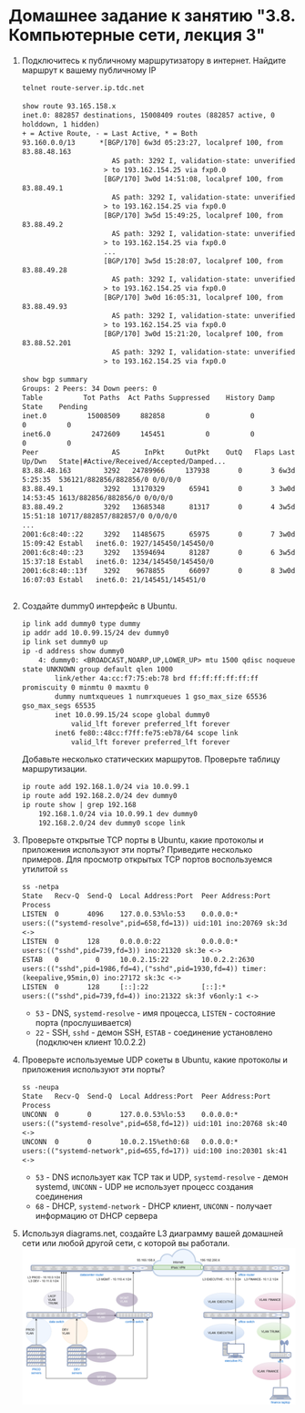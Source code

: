 # Домашнее задание к занятию "3.8. Компьютерные сети, лекция 3"

1. Подключитесь к публичному маршрутизатору в интернет. Найдите маршрут к вашему публичному IP
    ```
    telnet route-server.ip.tdc.net
    
    show route 93.165.158.x
    inet.0: 882857 destinations, 15008409 routes (882857 active, 0 holddown, 1 hidden)
    + = Active Route, - = Last Active, * = Both
    93.160.0.0/13      *[BGP/170] 6w3d 05:23:27, localpref 100, from 83.88.48.163
                          AS path: 3292 I, validation-state: unverified
                        > to 193.162.154.25 via fxp0.0
                        [BGP/170] 3w0d 14:51:08, localpref 100, from 83.88.49.1
                          AS path: 3292 I, validation-state: unverified
                        > to 193.162.154.25 via fxp0.0
                        [BGP/170] 3w5d 15:49:25, localpref 100, from 83.88.49.2
                          AS path: 3292 I, validation-state: unverified
                        > to 193.162.154.25 via fxp0.0
                        ...
                        [BGP/170] 3w5d 15:28:07, localpref 100, from 83.88.49.28
                          AS path: 3292 I, validation-state: unverified
                        > to 193.162.154.25 via fxp0.0
                        [BGP/170] 3w0d 16:05:31, localpref 100, from 83.88.49.93
                          AS path: 3292 I, validation-state: unverified
                        > to 193.162.154.25 via fxp0.0
                        [BGP/170] 3w0d 15:21:20, localpref 100, from 83.88.52.201
                          AS path: 3292 I, validation-state: unverified
                        > to 193.162.154.25 via fxp0.0
    
    show bgp summary
    Groups: 2 Peers: 34 Down peers: 0
    Table          Tot Paths  Act Paths Suppressed    History Damp State    Pending
    inet.0          15008509     882858          0          0          0          0
    inet6.0          2472609     145451          0          0          0          0
    Peer                  AS      InPkt     OutPkt    OutQ   Flaps Last Up/Dwn   State|#Active/Received/Accepted/Damped...
    83.88.48.163        3292   24789966     137938       0       3 6w3d 5:25:35  536121/882856/882856/0 0/0/0/0
    83.88.49.1          3292   13170329      65941       0       3 3w0d 14:53:45 1613/882856/882856/0 0/0/0/0
    83.88.49.2          3292   13685348      81317       0       4 3w5d 15:51:18 10717/882857/882857/0 0/0/0/0
    ...
    2001:6c8:40::22     3292   11485675      65975       0       7 3w0d 15:09:42 Establ   inet6.0: 1927/145450/145450/0
    2001:6c8:40::23     3292   13594694      81287       0       6 3w5d 15:37:18 Establ   inet6.0: 1234/145450/145450/0
    2001:6c8:40::13f    3292    9678855      66097       0       8 3w0d 16:07:03 Establ   inet6.0: 21/145451/145451/0
                        
    ```
2. Создайте dummy0 интерфейс в Ubuntu.  
    ```
    ip link add dummy0 type dummy
    ip addr add 10.0.99.15/24 dev dummy0
    ip link set dummy0 up
    ip -d address show dummy0
        4: dummy0: <BROADCAST,NOARP,UP,LOWER_UP> mtu 1500 qdisc noqueue state UNKNOWN group default qlen 1000
            link/ether 4a:cc:f7:75:eb:78 brd ff:ff:ff:ff:ff:ff promiscuity 0 minmtu 0 maxmtu 0
            dummy numtxqueues 1 numrxqueues 1 gso_max_size 65536 gso_max_segs 65535
            inet 10.0.99.15/24 scope global dummy0
                valid_lft forever preferred_lft forever
            inet6 fe80::48cc:f7ff:fe75:eb78/64 scope link
                valid_lft forever preferred_lft forever
    ```
    Добавьте несколько статических маршрутов. Проверьте таблицу маршрутизации.  
    ```
    ip route add 192.168.1.0/24 via 10.0.99.1
    ip route add 192.168.2.0/24 dev dummy0
    ip route show | grep 192.168
        192.168.1.0/24 via 10.0.99.1 dev dummy0
        192.168.2.0/24 dev dummy0 scope link
    ```
3. Проверьте открытые TCP порты в Ubuntu, какие протоколы и приложения используют эти порты? Приведите несколько примеров.
    Для просмотр открытых TCP портов воспользуемся утилитой `ss`  
    ```
    ss -netpa
    State   Recv-Q  Send-Q  Local Address:Port  Peer Address:Port  Process
    LISTEN  0       4096    127.0.0.53%lo:53    0.0.0.0:*          users:(("systemd-resolve",pid=658,fd=13)) uid:101 ino:20769 sk:3d <->
    LISTEN  0       128     0.0.0.0:22          0.0.0.0:*          users:(("sshd",pid=739,fd=3)) ino:21320 sk:3e <->
    ESTAB   0         0     10.0.2.15:22        10.0.2.2:2630      users:(("sshd",pid=1986,fd=4),("sshd",pid=1930,fd=4)) timer:(keepalive,95min,0) ino:27172 sk:3c <->
    LISTEN  0       128     [::]:22             [::]:*             users:(("sshd",pid=739,fd=4)) ino:21322 sk:3f v6only:1 <->
    ```
    * `53` - DNS, `systemd-resolve` - имя процесса, `LISTEN` - состояние порта (прослушивается)  
    * `22` - SSH, `sshd` - демон SSH, `ESTAB` - соединение установлено (подключен клиент 10.0.2.2)  
    
4. Проверьте используемые UDP сокеты в Ubuntu, какие протоколы и приложения используют эти порты?
    ```
    ss -neupa
    State   Recv-Q  Send-Q  Local Address:Port  Peer Address:Port  Process
    UNCONN  0       0       127.0.0.53%lo:53    0.0.0.0:*          users:(("systemd-resolve",pid=658,fd=12)) uid:101 ino:20768 sk:40 <->
    UNCONN  0       0       10.0.2.15%eth0:68   0.0.0.0:*          users:(("systemd-network",pid=655,fd=17)) uid:100 ino:20301 sk:41 <->
    ```
    * `53` - DNS использует как TCP так и UDP, `systemd-resolve` - демон systemd, `UNCONN` - UDP не использует процесс создания соединения  
    * `68` - DHCP, `systemd-network` - DHCP клиент, `UNCONN` - получает информацию от DHCP сервера  
5. Используя diagrams.net, создайте L3 диаграмму вашей домашней сети или любой другой сети, с которой вы работали. 
    ![03-sysadmin-08-net-01.png](03-sysadmin-08-net-01.png)  

